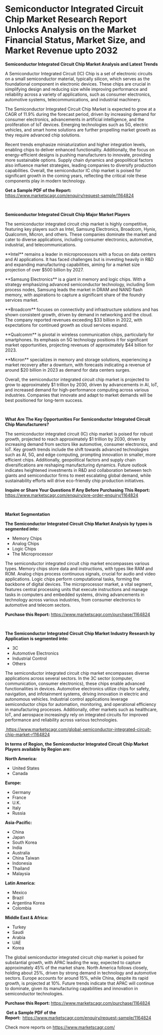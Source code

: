 <p><h1>Semiconductor Integrated Circuit Chip Market Research Report Unlocks Analysis on the Market Financial Status, Market Size, and Market Revenue upto 2032</h1></p><p><strong>Semiconductor Integrated Circuit Chip Market Analysis and Latest Trends</strong></p>
<p><p>A Semiconductor Integrated Circuit (IC) Chip is a set of electronic circuits on a small semiconductor material, typically silicon, which serves as the foundational component in electronic devices. These chips are crucial in simplifying design and reducing size while improving performance and reliability across a variety of applications, such as consumer electronics, automotive systems, telecommunications, and industrial machinery.</p><p>The Semiconductor Integrated Circuit Chip Market is expected to grow at a CAGR of 11.9% during the forecast period, driven by increasing demand for consumer electronics, advancements in artificial intelligence, and the proliferation of IoT devices. Emerging technologies such as 5G, electric vehicles, and smart home solutions are further propelling market growth as they require advanced chip solutions.</p><p>Recent trends emphasize miniaturization and higher integration levels, enabling chips to deliver enhanced functionality. Additionally, the focus on energy-efficient designs is pushing manufacturers to innovate, providing more sustainable options. Supply chain dynamics and geopolitical factors also influence market strategies, leading companies to diversify production capabilities. Overall, the semiconductor IC chip market is poised for significant growth in the coming years, reflecting the critical role these components play in modern technology.</p></p>
<p><strong>Get a Sample PDF of the Report:&nbsp;</strong> <a href="https://www.marketscagr.com/enquiry/request-sample/1164824?utm_campaign=2941&utm_medium=2&utm_source=Github&utm_content=ia&utm_term=06042025&utm_id=semiconductor-integrated-circuit-chip">https://www.marketscagr.com/enquiry/request-sample/1164824</a></p>
<p>&nbsp;</p>
<p><strong>Semiconductor Integrated Circuit Chip Major Market Players</strong></p>
<p><p>The semiconductor integrated circuit chip market is highly competitive, featuring key players such as Intel, Samsung Electronics, Broadcom, Hynix, Qualcomm, Micron, and others. These companies dominate the market and cater to diverse applications, including consumer electronics, automotive, industrial, and telecommunications.</p><p>**Intel** remains a leader in microprocessors with a focus on data centers and AI applications. It has faced challenges but is investing heavily in R&D and expanding manufacturing capabilities, aiming for a market size projection of over $500 billion by 2027.</p><p>**Samsung Electronics** is a giant in memory and logic chips. With a strategy emphasizing advanced semiconductor technology, including 5nm process nodes, Samsung leads the market in DRAM and NAND flash memory, with aspirations to capture a significant share of the foundry services market.</p><p>**Broadcom** focuses on connectivity and infrastructure solutions and has shown consistent growth, driven by demand in networking and the cloud. The company reported revenues exceeding $33 billion in 2022, with expectations for continued growth as cloud services expand.</p><p>**Qualcomm** is pivotal in wireless communication chips, particularly for smartphones. Its emphasis on 5G technology positions it for significant market opportunities, projecting revenues of approximately $44 billion for 2023.</p><p>**Micron** specializes in memory and storage solutions, experiencing a market recovery after a downturn, with forecasts indicating a revenue of around $20 billion in 2023 as demand for data centers surges.</p><p>Overall, the semiconductor integrated circuit chip market is projected to grow to approximately $1 trillion by 2030, driven by advancements in AI, IoT, and increased demand for high-performance computing across various industries. Companies that innovate and adapt to market demands will be best positioned for long-term success.</p></p>
<p>&nbsp;</p>
<p><strong>What Are The Key Opportunities For Semiconductor Integrated Circuit Chip Manufacturers?</strong></p>
<p><p>The semiconductor integrated circuit (IC) chip market is poised for robust growth, projected to reach approximately $1 trillion by 2030, driven by increasing demand from sectors like automotive, consumer electronics, and IoT. Key growth trends include the shift towards advanced technologies such as AI, 5G, and edge computing, prompting innovation in smaller, more efficient chips. Additionally, geopolitical factors and supply chain diversifications are reshaping manufacturing dynamics. Future outlook indicates heightened investments in R&D and collaboration between tech giants and semiconductor firms to meet escalating global demand, while sustainability efforts will drive eco-friendly chip production initiatives.</p></p>
<p><strong>Inquire or Share Your Questions If Any Before Purchasing This Report:</strong> <a href="https://www.marketscagr.com/enquiry/pre-order-enquiry/1164824?utm_campaign=2941&utm_medium=2&utm_source=Github&utm_content=ia&utm_term=06042025&utm_id=semiconductor-integrated-circuit-chip">https://www.marketscagr.com/enquiry/pre-order-enquiry/1164824</a></p>
<p>&nbsp;</p>
<p><strong>Market Segmentation</strong></p>
<p><strong>The Semiconductor Integrated Circuit Chip Market Analysis by types is segmented into:</strong></p>
<p><ul><li>Memory Chips</li><li>Analog Chips</li><li>Logic Chips</li><li>The Microprocessor</li></ul></p>
<p><p>The semiconductor integrated circuit chip market encompasses various types. Memory chips store data and instructions, with types like RAM and ROM. Analog chips process continuous signals, crucial for audio and video applications. Logic chips perform computational tasks, forming the backbone of digital devices. The microprocessor market, a vital segment, features central processing units that execute instructions and manage tasks in computers and embedded systems, driving advancements in technology across various industries, from consumer electronics to automotive and telecom sectors.</p></p>
<p><strong>Purchase this Report:&nbsp;</strong><a href="https://www.marketscagr.com/purchase/1164824?utm_campaign=2941&utm_medium=2&utm_source=Github&utm_content=ia&utm_term=06042025&utm_id=semiconductor-integrated-circuit-chip">https://www.marketscagr.com/purchase/1164824</a></p>
<p>&nbsp;</p>
<p><strong>The Semiconductor Integrated Circuit Chip Market Industry Research by Application is segmented into:</strong></p>
<p><ul><li>3C</li><li>Automotive Electronics</li><li>Industrial Control</li><li>Others</li></ul></p>
<p><p>The semiconductor integrated circuit chip market encompasses diverse applications across several sectors. In the 3C sector (computer, communication, consumer electronics), these chips enable advanced functionalities in devices. Automotive electronics utilize chips for safety, navigation, and infotainment systems, driving innovation in electric and autonomous vehicles. Industrial control applications leverage semiconductor chips for automation, monitoring, and operational efficiency in manufacturing processes. Additionally, other markets such as healthcare, IoT, and aerospace increasingly rely on integrated circuits for improved performance and reliability across various technologies.</p></p>
<p><a href="https://www.marketscagr.com/global-semiconductor-integrated-circuit-chip-market-r1164824?utm_campaign=2941&utm_medium=2&utm_source=Github&utm_content=ia&utm_term=06042025&utm_id=semiconductor-integrated-circuit-chip">&nbsp;https://www.marketscagr.com/global-semiconductor-integrated-circuit-chip-market-r1164824</a></p>
<p><strong>In terms of Region, the Semiconductor Integrated Circuit Chip Market Players available by Region are:</strong></p>
<p>
    <p> <strong> North America: </strong>
        <ul>
            <li>United States</li>
            <li>Canada</li>
        </ul>
        </p> 
    <p> <strong> Europe: </strong>
        <ul>
            <li>Germany</li>
            <li>France</li>
            <li>U.K.</li>
            <li>Italy</li>
            <li>Russia</li>
        </ul>
        </p> 
    <p> <strong> Asia-Pacific: </strong>
        <ul>
            <li>China</li>
            <li>Japan</li>
            <li>South Korea</li>
            <li>India</li>
            <li>Australia</li>
            <li>China Taiwan</li>
            <li>Indonesia</li>
            <li>Thailand</li>
            <li>Malaysia</li>
        </ul>
        </p> 
    <p> <strong> Latin America: </strong>
        <ul>
            <li>Mexico</li>
            <li>Brazil</li>
            <li>Argentina Korea</li>
            <li>Colombia</li>
        </ul>
        </p> 
    <p> <strong> Middle East & Africa: </strong>
        <ul>
            <li>Turkey</li>
            <li>Saudi</li>
            <li>Arabia</li>
            <li>UAE</li>
            <li>Korea</li>
        </ul>
    </p>
    </p>
<p><p>The global semiconductor integrated circuit chip market is poised for substantial growth, with APAC leading the way, expected to capture approximately 45% of the market share. North America follows closely, holding about 25%, driven by strong demand in technology and automotive sectors. Europe accounts for around 15%, while China, despite its rapid growth, is projected at 10%. Future trends indicate that APAC will continue to dominate, given its manufacturing capabilities and innovation in semiconductor technologies.</p></p>
<p><strong>Purchase this Report: </strong><a href="https://www.marketscagr.com/purchase/1164824?utm_campaign=2941&utm_medium=2&utm_source=Github&utm_content=ia&utm_term=06042025&utm_id=semiconductor-integrated-circuit-chip">https://www.marketscagr.com/purchase/1164824</a></p>
<p>&nbsp;<strong>Get a Sample PDF of the Report:&nbsp;&nbsp;</strong><a href="https://www.marketscagr.com/enquiry/request-sample/1164824?utm_campaign=2941&utm_medium=2&utm_source=Github&utm_content=ia&utm_term=06042025&utm_id=semiconductor-integrated-circuit-chip">https://www.marketscagr.com/enquiry/request-sample/1164824</a></p>
<p><strong></strong></p>
<p>Check more reports on <a href="https://www.marketscagr.com/?utm_campaign=2941&utm_medium=2&utm_source=Github&utm_content=ia&utm_term=06042025&utm_id=semiconductor-integrated-circuit-chip">https://www.marketscagr.com/</a></p>